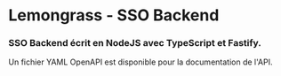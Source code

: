 # Lemongrass - SSO Backend

### SSO Backend écrit en NodeJS avec TypeScript et Fastify.
Un fichier YAML OpenAPI est disponible pour la documentation de l'API.